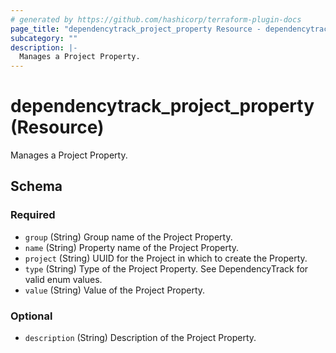 ```yaml
---
# generated by https://github.com/hashicorp/terraform-plugin-docs
page_title: "dependencytrack_project_property Resource - dependencytrack"
subcategory: ""
description: |-
  Manages a Project Property.
---
```


# dependencytrack_project_property (Resource)

Manages a Project Property.



<!-- schema generated by tfplugindocs -->
## Schema

### Required

- `group` (String) Group name of the Project Property.
- `name` (String) Property name of the Project Property.
- `project` (String) UUID for the Project in which to create the Property.
- `type` (String) Type of the Project Property. See DependencyTrack for valid enum values.
- `value` (String) Value of the Project Property.

### Optional

- `description` (String) Description of the Project Property.
